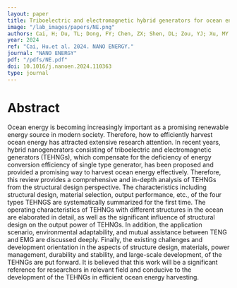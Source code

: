 ```yaml
---
layout: paper
title: Triboelectric and electromagnetic hybrid generators for ocean energy harvesting
image: "/lab_images/papers/NE.png"
authors: Cai, H; Du, TL; Dong, FY; Chen, ZX; Shen, DL; Zou, YJ; Xu, MY
year: 2024
ref: "Cai, Hu.et al. 2024. NANO ENERGY."
journal: "NANO ENERGY"
pdf: "/pdfs/NE.pdf"
doi: 10.1016/j.nanoen.2024.110363
type: journal
---
```


# Abstract


Ocean energy is becoming increasingly important as a promising renewable energy source in modern society. Therefore, how to efficiently harvest ocean energy has attracted extensive research attention. In recent years, hybrid nanogenerators consisting of triboelectric and electromagnetic generators (TEHNGs), which compensate for the deficiency of energy conversion efficiency of single type generator, has been proposed and provided a promising way to harvest ocean energy effectively. Therefore, this review provides a comprehensive and in-depth analysis of TEHNGs from the structural design perspective. The characteristics including structural design, material selection, output performance, etc., of the four types TEHNGS are systematically summarized for the first time. The operating characteristics of TEHNGs with different structures in the ocean are elaborated in detail, as well as the significant influence of structural design on the output power of TEHNGs. In addition, the application scenario, environmental adaptability, and mutual assistance between TENG and EMG are discussed deeply. Finally, the existing challenges and development orientation in the aspects of structure design, materials, power management, durability and stability, and large-scale development, of the TEHNGs are put forward. It is believed that this work will be a significant reference for researchers in relevant field and conducive to the development of the TEHNGs in efficient ocean energy harvesting.




